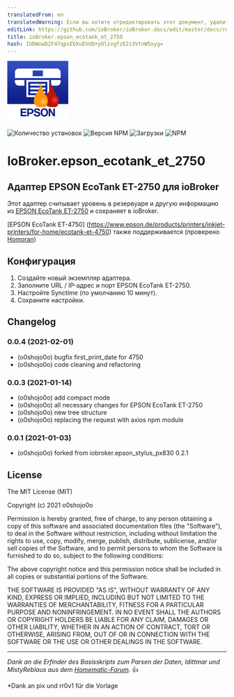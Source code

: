 ```yaml
---
translatedFrom: en
translatedWarning: Если вы хотите отредактировать этот документ, удалите поле «translationFrom», в противном случае этот документ будет снова автоматически переведен
editLink: https://github.com/ioBroker/ioBroker.docs/edit/master/docs/ru/adapterref/iobroker.epson_ecotank_et_2750/README.md
title: ioBroker.epson_ecotank_et_2750
hash: IUDWowD2F47qpsEbXuEhUQ+yOlzvgfzE2z3VtnW5xyg=
---
```

![Логотип](../../../en/adapterref/iobroker.epson_ecotank_et_2750/admin/epson_ecotank_et_2750.png)

![Количество установок](https://iobroker.live/badges/epson_ecotank_et_2750-stable.svg?dummy=unused)
![Версия NPM](https://img.shields.io/npm/v/iobroker.epson_ecotank_et_2750.svg?dummy=unused)
![Загрузки](https://img.shields.io/npm/dm/iobroker.epson_ecotank_et_2750.svg?dummy=unused)
![NPM](https://nodei.co/npm/iobroker.epson_ecotank_et_2750.png?downloads=true)

# IoBroker.epson_ecotank_et_2750
## Адаптер EPSON EcoTank ET-2750 для ioBroker
Этот адаптер считывает уровень в резервуаре и другую информацию из [EPSON EcoTank ET-2750](https://www.epson.de/products/printers/inkjet-printers/for-home/ecotank-et-2750) и сохраняет в ioBroker.

[EPSON EcoTank ET-4750] (https://www.epson.de/products/printers/inkjet-printers/for-home/ecotank-et-4750) также поддерживается (проверено [Homoran](https://forum.iobroker.net/user/homoran))

## Конфигурация
1. Создайте новый экземпляр адаптера.
2. Заполните URL / IP-адрес и порт EPSON EcoTank ET-2750.
3. Настройте Synctime (по умолчанию 10 минут).
4. Сохраните настройки.

## Changelog
<!--
 https://github.com/AlCalzone/release-script#usage
    npm run release minor -- --all 0.9.8 -> 0.10.0
    npm run release patch -- --all 0.9.8 -> 0.9.9
    npm run release prerelease beta -- --all v0.2.1 -> v0.2.2-beta.0  
	Placeholder for the next version (at the beginning of the line):
	### __WORK IN PROGRESS__
-->
### 0.0.4 (2021-02-01)
* (o0shojo0o) bugfix first_print_date for 4750
* (o0shojo0o) code cleaning and refactoring

### 0.0.3 (2021-01-14)
* (o0shojo0o) add compact mode
* (o0shojo0o) all necessary changes for EPSON EcoTank ET-2750
* (o0shojo0o) new tree structure
* (o0shojo0o) replacing the request with axios npm module

### 0.0.1 (2021-01-03)
* (o0shojo0o) forked from iobroker.epson_stylus_px830 0.2.1

## License

The MIT License (MIT)

Copyright (c) 2021 o0shojo0o

Permission is hereby granted, free of charge, to any person obtaining a copy
of this software and associated documentation files (the "Software"), to deal
in the Software without restriction, including without limitation the rights
to use, copy, modify, merge, publish, distribute, sublicense, and/or sell
copies of the Software, and to permit persons to whom the Software is
furnished to do so, subject to the following conditions:

The above copyright notice and this permission notice shall be included in all
copies or substantial portions of the Software.

THE SOFTWARE IS PROVIDED "AS IS", WITHOUT WARRANTY OF ANY KIND, EXPRESS OR
IMPLIED, INCLUDING BUT NOT LIMITED TO THE WARRANTIES OF MERCHANTABILITY,
FITNESS FOR A PARTICULAR PURPOSE AND NONINFRINGEMENT. IN NO EVENT SHALL THE
AUTHORS OR COPYRIGHT HOLDERS BE LIABLE FOR ANY CLAIM, DAMAGES OR OTHER
LIABILITY, WHETHER IN AN ACTION OF CONTRACT, TORT OR OTHERWISE, ARISING FROM,
OUT OF OR IN CONNECTION WITH THE SOFTWARE OR THE USE OR OTHER DEALINGS IN THE
SOFTWARE.

---
*Dank an die Erfinder des Basisskripts zum Parsen der Daten, Idittmar und MistyReblaus aus dem [Homematic-Forum](http://homematic-forum.de/forum/viewtopic.php?f=31&t=25140).* :+1: 

*Dank an pix und rr0v1 für die Vorlage